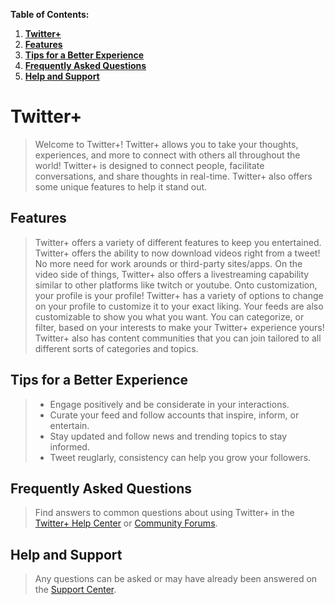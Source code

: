 **Table of Contents:**
1. [**Twitter+**](https://github.com/John-Tedesco/ChipmunkCoders/blob/main/README.md#twitter)
2. [**Features**](https://github.com/John-Tedesco/ChipmunkCoders/blob/main/README.md#features)
3. [**Tips for a Better Experience**](https://github.com/John-Tedesco/ChipmunkCoders/blob/main/README.md#tips-for-a-better-experience)
4. [**Frequently Asked Questions**](https://github.com/John-Tedesco/ChipmunkCoders/blob/main/README.md#frequently-asked-questions)
5. [**Help and Support**](https://github.com/John-Tedesco/ChipmunkCoders/blob/main/README.md#help-and-support)
# Twitter+
> Welcome to Twitter+! Twitter+ allows you to take your thoughts, experiences, and more to connect with others all throughout the world! Twitter+ is designed to connect people, facilitate conversations, and share thoughts in real-time. Twitter+ also offers some unique features to help it stand out.
## Features
> Twitter+ offers a variety of different features to keep you entertained. Twitter+ offers the ability to now download videos right from a tweet! No more need for work arounds or third-party sites/apps. On the video side of things, Twitter+ also offers a livestreaming capability similar to other platforms like twitch or youtube. Onto customization, your profile is your profile! Twitter+ has a variety of options to change on your profile to customize it to your exact liking. Your feeds are also customizable to show you what you want. You can categorize, or filter, based on your interests to make your Twitter+ experience yours! Twitter+ also has content communities that you can join tailored to all different sorts of categories and topics.
## Tips for a Better Experience
> - Engage positively and be considerate in your interactions.
> - Curate your feed and follow accounts that inspire, inform, or entertain.
> - Stay updated and follow news and trending topics to stay informed.
> - Tweet reuglarly, consistency can help you grow your followers.
## Frequently Asked Questions
> Find answers to common questions about using Twitter+ in the [Twitter+ Help Center](https//www.Twitter+HelpCenter.com/) or [Community Forums](https://www.CommunityForums.com/).
## Help and Support
> Any questions can be asked or may have already been answered on the [Support Center](https://www.ThisHasToBeChanged.com/).
